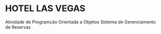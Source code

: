 #            HOTEL LAS VEGAS

Atividade de Programção Orientada a Objetos
    Sistema de Gerenciamento de Reservas
